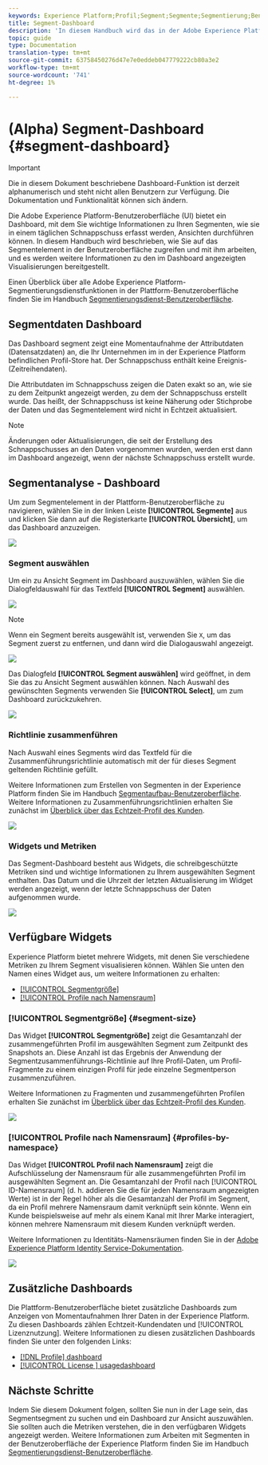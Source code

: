 ```yaml
---
keywords: Experience Platform;Profil;Segment;Segmente;Segmentierung;Benutzeroberfläche;UI;Anpassen;SegmentDashboard;Dashboard
title: Segment-Dashboard
description: 'In diesem Handbuch wird das in der Adobe Experience Platform-Benutzeroberfläche verfügbare Segment-Dashboard beschrieben. '
topic: guide
type: Documentation
translation-type: tm+mt
source-git-commit: 63758450276d47e7e0eddeb047779222cb80a3e2
workflow-type: tm+mt
source-wordcount: '741'
ht-degree: 1%

---
```



# (Alpha) Segment-Dashboard {#segment-dashboard}

>[!IMPORTANT]
>
>Die in diesem Dokument beschriebene Dashboard-Funktion ist derzeit alphanumerisch und steht nicht allen Benutzern zur Verfügung. Die Dokumentation und Funktionalität können sich ändern.

Die Adobe Experience Platform-Benutzeroberfläche (UI) bietet ein Dashboard, mit dem Sie wichtige Informationen zu Ihren Segmenten, wie sie in einem täglichen Schnappschuss erfasst werden, Ansichten durchführen können. In diesem Handbuch wird beschrieben, wie Sie auf das Segmentelement in der Benutzeroberfläche zugreifen und mit ihm arbeiten, und es werden weitere Informationen zu den im Dashboard angezeigten Visualisierungen bereitgestellt.

Einen Überblick über alle Adobe Experience Platform-Segmentierungsdienstfunktionen in der Plattform-Benutzeroberfläche finden Sie im Handbuch [Segmentierungsdienst-Benutzeroberfläche](overview.md).

## Segmentdaten Dashboard

Das Dashboard segment zeigt eine Momentaufnahme der Attributdaten (Datensatzdaten) an, die Ihr Unternehmen im in der Experience Platform befindlichen Profil-Store hat. Der Schnappschuss enthält keine Ereignis- (Zeitreihendaten).

Die Attributdaten im Schnappschuss zeigen die Daten exakt so an, wie sie zu dem Zeitpunkt angezeigt werden, zu dem der Schnappschuss erstellt wurde. Das heißt, der Schnappschuss ist keine Näherung oder Stichprobe der Daten und das Segmentelement wird nicht in Echtzeit aktualisiert.

>[!NOTE]
>
>Änderungen oder Aktualisierungen, die seit der Erstellung des Schnappschusses an den Daten vorgenommen wurden, werden erst dann im Dashboard angezeigt, wenn der nächste Schnappschuss erstellt wurde.

## Segmentanalyse - Dashboard

Um zum Segmentelement in der Plattform-Benutzeroberfläche zu navigieren, wählen Sie in der linken Leiste **[!UICONTROL Segmente]** aus und klicken Sie dann auf die Registerkarte **[!UICONTROL Übersicht]**, um das Dashboard anzuzeigen.

![](../images/ui/segment-dashboard/dashboard-overview.png)

### Segment auswählen

Um ein zu Ansicht Segment im Dashboard auszuwählen, wählen Sie die Dialogfeldauswahl für das Textfeld **[!UICONTROL Segment]** auswählen.

![](../images/ui/segment-dashboard/select-segment.png)

>[!NOTE]
>
>Wenn ein Segment bereits ausgewählt ist, verwenden Sie `X`, um das Segment zuerst zu entfernen, und dann wird die Dialogauswahl angezeigt.
>
>![](../images/ui/segment-dashboard/remove-segment.png)

Das Dialogfeld **[!UICONTROL Segment auswählen]** wird geöffnet, in dem Sie das zu Ansicht Segment auswählen können. Nach Auswahl des gewünschten Segments verwenden Sie **[!UICONTROL Select]**, um zum Dashboard zurückzukehren.

![](../images/ui/segment-dashboard/select-segment-dialog.png)

### Richtlinie zusammenführen

Nach Auswahl eines Segments wird das Textfeld für die Zusammenführungsrichtlinie automatisch mit der für dieses Segment geltenden Richtlinie gefüllt.

Weitere Informationen zum Erstellen von Segmenten in der Experience Platform finden Sie im Handbuch [Segmentaufbau-Benutzeroberfläche](segment-builder.md). Weitere Informationen zu Zusammenführungsrichtlinien erhalten Sie zunächst im [Überblick über das Echtzeit-Profil des Kunden](../../profile/home.md).

![](../images/ui/segment-dashboard/merge-policy.png)

### Widgets und Metriken

Das Segment-Dashboard besteht aus Widgets, die schreibgeschützte Metriken sind und wichtige Informationen zu Ihrem ausgewählten Segment enthalten. Das Datum und die Uhrzeit der letzten Aktualisierung im Widget werden angezeigt, wenn der letzte Schnappschuss der Daten aufgenommen wurde.

![](../images/ui/segment-dashboard/widget-timestamp.png)

## Verfügbare Widgets

Experience Platform bietet mehrere Widgets, mit denen Sie verschiedene Metriken zu Ihrem Segment visualisieren können. Wählen Sie unten den Namen eines Widget aus, um weitere Informationen zu erhalten:

* [[!UICONTROL Segmentgröße]](#segment-size)
* [[!UICONTROL Profile nach Namensraum]](#profiles-by-namespace)

### [!UICONTROL Segmentgröße] {#segment-size}

Das Widget **[!UICONTROL Segmentgröße]** zeigt die Gesamtanzahl der zusammengeführten Profil im ausgewählten Segment zum Zeitpunkt des Snapshots an. Diese Anzahl ist das Ergebnis der Anwendung der Segmentzusammenführungs-Richtlinie auf Ihre Profil-Daten, um Profil-Fragmente zu einem einzigen Profil für jede einzelne Segmentperson zusammenzuführen.

Weitere Informationen zu Fragmenten und zusammengeführten Profilen erhalten Sie zunächst im [Überblick über das Echtzeit-Profil des Kunden](../home.md).

![](../images/ui/segment-dashboard/segment-size.png)

### [!UICONTROL Profile nach Namensraum] {#profiles-by-namespace}

Das Widget **[!UICONTROL Profil nach Namensraum]** zeigt die Aufschlüsselung der Namensraum für alle zusammengeführten Profil im ausgewählten Segment an. Die Gesamtanzahl der Profil nach [!UICONTROL ID-Namensraum] (d. h. addieren Sie die für jeden Namensraum angezeigten Werte) ist in der Regel höher als die Gesamtanzahl der Profil im Segment, da ein Profil mehrere Namensraum damit verknüpft sein könnte. Wenn ein Kunde beispielsweise auf mehr als einem Kanal mit Ihrer Marke interagiert, können mehrere Namensraum mit diesem Kunden verknüpft werden.

Weitere Informationen zu Identitäts-Namensräumen finden Sie in der [Adobe Experience Platform Identity Service-Dokumentation](../../identity-service/home.md).

![](../images/ui/segment-dashboard/profiles-by-namespace.png)

## Zusätzliche Dashboards

Die Plattform-Benutzeroberfläche bietet zusätzliche Dashboards zum Anzeigen von Momentaufnahmen Ihrer Daten in der Experience Platform. Zu diesen Dashboards zählen Echtzeit-Kundendaten und [!UICONTROL Lizenznutzung]. Weitere Informationen zu diesen zusätzlichen Dashboards finden Sie unter den folgenden Links:

* [[!DNL Profile] dashboard](../../profile/ui/profile-dashboard.md)
* [[!UICONTROL License ] usagedashboard](../../landing/license-usage-dashboard.md)

## Nächste Schritte

Indem Sie diesem Dokument folgen, sollten Sie nun in der Lage sein, das Segmentsegment zu suchen und ein Dashboard zur Ansicht auszuwählen. Sie sollten auch die Metriken verstehen, die in den verfügbaren Widgets angezeigt werden. Weitere Informationen zum Arbeiten mit Segmenten in der Benutzeroberfläche der Experience Platform finden Sie im Handbuch [Segmentierungsdienst-Benutzeroberfläche](overview.md).